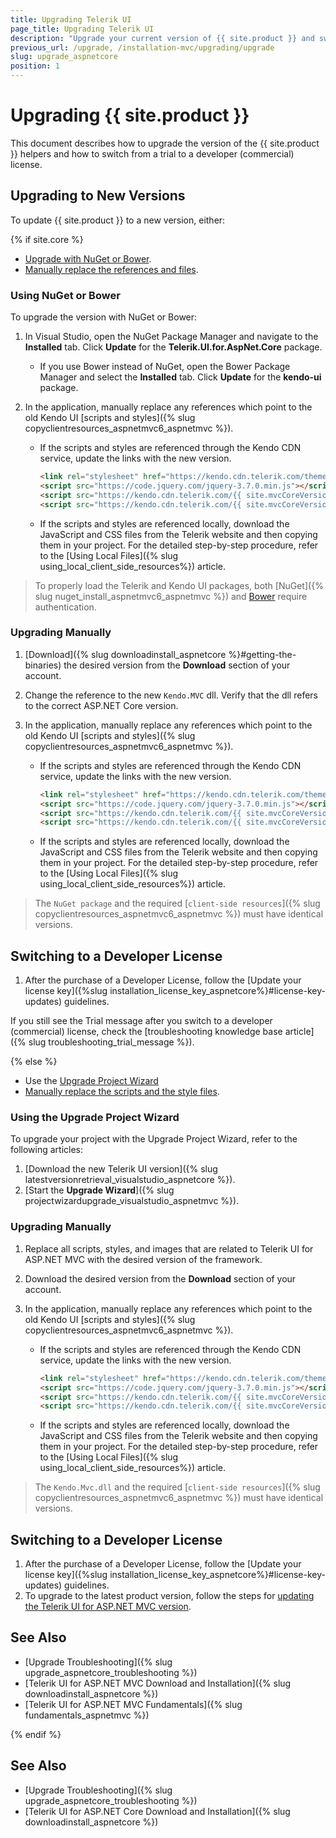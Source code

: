 ```yaml
---
title: Upgrading Telerik UI
page_title: Upgrading Telerik UI
description: "Upgrade your current version of {{ site.product }} and switch from a trial to a developer license."
previous_url: /upgrade, /installation-mvc/upgrading/upgrade
slug: upgrade_aspnetcore
position: 1
---
```


# Upgrading {{ site.product }}

This document describes how to upgrade the version of the {{ site.product }} helpers and how to switch from a trial to a developer (commercial) license.

## Upgrading to New Versions

To update {{ site.product }} to a new version, either:

{% if site.core %}

* [Upgrade with NuGet or Bower](#using-nuget-or-bower).
* [Manually replace the references and files](#upgrading-manually).

### Using NuGet or Bower

To upgrade the version with NuGet or Bower:

1. In Visual Studio, open the NuGet Package Manager and navigate to the **Installed** tab. Click **Update** for the **Telerik.UI.for.AspNet.Core** package.
   * If you use Bower instead of NuGet, open the Bower Package Manager and select the **Installed** tab. Click **Update** for the **kendo-ui** package.
1. In the application, manually replace any references which point to the old Kendo UI [scripts and styles]({% slug copyclientresources_aspnetmvc6_aspnetmvc %}).

   * If the scripts and styles are referenced through the Kendo CDN service, update the links with the new version.

      ```HTML _Layout.cshtml
      <link rel="stylesheet" href="https://kendo.cdn.telerik.com/themes/{{ site.themesCdnVersion }}/default/default-main.css" />
      <script src="https://code.jquery.com/jquery-3.7.0.min.js"></script>
      <script src="https://kendo.cdn.telerik.com/{{ site.mvcCoreVersion }}/js/kendo.all.min.js"></script>
      <script src="https://kendo.cdn.telerik.com/{{ site.mvcCoreVersion }}/js/kendo.aspnetmvc.min.js"></script>
      ```

   * If the scripts and styles are referenced locally, download the JavaScript and CSS files from the Telerik website and then copying them in your project. For the detailed step-by-step procedure, refer to the [Using Local Files]({% slug using_local_client_side_resources%}) article.


> To properly load the Telerik and Kendo UI packages, both [NuGet]({% slug nuget_install_aspnetmvc6_aspnetmvc %}) and [Bower](https://docs.telerik.com/kendo-ui/intro/installation/bower-install#kendo-ui-professional) require authentication.

### Upgrading Manually

1. [Download]({% slug downloadinstall_aspnetcore %}#getting-the-binaries) the desired version from the **Download** section of your account.
1. Change the reference to the new `Kendo.MVC` dll. Verify that the dll refers to the correct ASP.NET Core version.
1. In the application, manually replace any references which point to the old Kendo UI [scripts and styles]({% slug copyclientresources_aspnetmvc6_aspnetmvc %}).

   * If the scripts and styles are referenced through the Kendo CDN service, update the links with the new version.

      ```HTML _Layout.cshtml
      <link rel="stylesheet" href="https://kendo.cdn.telerik.com/themes/{{ site.themesCdnVersion }}/default/default-main.css" />
      <script src="https://code.jquery.com/jquery-3.7.0.min.js"></script>
      <script src="https://kendo.cdn.telerik.com/{{ site.mvcCoreVersion }}/js/kendo.all.min.js"></script>
      <script src="https://kendo.cdn.telerik.com/{{ site.mvcCoreVersion }}/js/kendo.aspnetmvc.min.js"></script>
      ```

   * If the scripts and styles are referenced locally, download the JavaScript and CSS files from the Telerik website and then copying them in your project. For the detailed step-by-step procedure, refer to the [Using Local Files]({% slug using_local_client_side_resources%}) article.

> The `NuGet package` and the required [`client-side resources`]({% slug copyclientresources_aspnetmvc6_aspnetmvc %}) must have identical versions.

## Switching to a Developer License

1. After the purchase of a Developer License, follow the [Update your license key]({%slug installation_license_key_aspnetcore%}#license-key-updates) guidelines.

If you still see the Trial message after you switch to a developer (commercial) license, check the [troubleshooting knowledge base article]({% slug troubleshooting_trial_message %}).

{% else %}

* Use the [Upgrade Project Wizard](#using-the-upgrade-project-wizard)
* [Manually replace the scripts and the style files](#upgrading-manually).

### Using the Upgrade Project Wizard

To upgrade your project with the Upgrade Project Wizard, refer to the following articles:

1. [Download the new Telerik UI version]({% slug latestversionretrieval_visualstudio_aspnetcore %}).
1. [Start the **Upgrade Wizard**]({% slug projectwizardupgrade_visualstudio_aspnetmvc %}).

### Upgrading Manually

1. Replace all scripts, styles, and images that are related to Telerik UI for ASP.NET MVC with the desired version of the framework.
1. Download the desired version from the **Download** section of your account.
1. In the application, manually replace any references which point to the old Kendo UI [scripts and styles]({% slug copyclientresources_aspnetmvc6_aspnetmvc %}).

   * If the scripts and styles are referenced through the Kendo CDN service, update the links with the new version.

      ```HTML _Layout.cshtml
      <link rel="stylesheet" href="https://kendo.cdn.telerik.com/themes/{{ site.themesCdnVersion }}/default/default-main.css" />
      <script src="https://code.jquery.com/jquery-3.7.0.min.js"></script>
      <script src="https://kendo.cdn.telerik.com/{{ site.mvcCoreVersion }}/js/kendo.all.min.js"></script>
      <script src="https://kendo.cdn.telerik.com/{{ site.mvcCoreVersion }}/js/kendo.aspnetmvc.min.js"></script>
      ```

   * If the scripts and styles are referenced locally, download the JavaScript and CSS files from the Telerik website and then copying them in your project. For the detailed step-by-step procedure, refer to the [Using Local Files]({% slug using_local_client_side_resources%}) article.

> The `Kendo.Mvc.dll` and the required [`client-side resources`]({% slug copyclientresources_aspnetmvc6_aspnetmvc %}) must have identical versions.

## Switching to a Developer License

1. After the purchase of a Developer License, follow the [Update your license key]({%slug installation_license_key_aspnetcore%}#license-key-updates) guidelines.
1. To upgrade to the latest product version, follow the steps for [updating the Telerik UI for ASP.NET MVC version](#upgrading-to-new-versions).

## See Also

* [Upgrade Troubleshooting]({% slug upgrade_aspnetcore_troubleshooting %})
* [Telerik UI for ASP.NET MVC Download and Installation]({% slug downloadinstall_aspnetcore %})
* [Telerik UI for ASP.NET MVC Fundamentals]({% slug fundamentals_aspnetmvc %})

{% endif %}


## See Also

* [Upgrade Troubleshooting]({% slug upgrade_aspnetcore_troubleshooting %})
* [Telerik UI for ASP.NET Core Download and Installation]({% slug downloadinstall_aspnetcore %})
